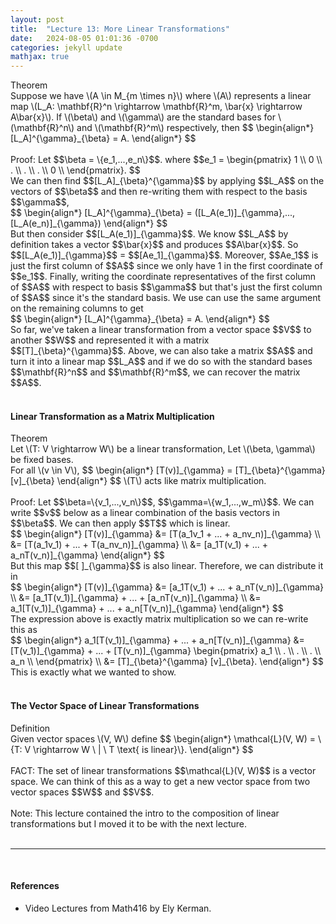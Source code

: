 ```yaml
---
layout: post
title:  "Lecture 13: More Linear Transformations"
date:   2024-08-05 01:01:36 -0700
categories: jekyll update
mathjax: true
---
```

<div class="purdiv">
Theorem
</div>
<div class="purbdiv">
Suppose we have \(A \in M_{m \times n}\) where \(A\) represents a linear map \(L_A: \mathbf{R}^n \rightarrow \mathbf{R}^m, \bar{x} \rightarrow A\bar{x}\). If \(\beta\) and \(\gamma\) are the standard bases for \(\mathbf{R}^n\) and \(\mathbf{R}^m\) respectively, then
$$
\begin{align*}
[L_A]^{\gamma}_{\beta} = A.
\end{align*}
$$
</div>
<br>
Proof: Let $$\beta = \{e_1,...,e_n\}$$. where 
$$e_1 = \begin{pmatrix}
1 \\
0 \\
. \\
. \\
. \\
0 \\
\end{pmatrix}.
$$
<br>
We can then find $$[L_A]_{\beta}^{\gamma}$$ by applying $$L_A$$ on the vectors of $$\beta$$ and then re-writing them  with respect to the basis $$\gamma$$,
<div>
$$
\begin{align*}
[L_A]^{\gamma}_{\beta} = ([L_A(e_1)]_{\gamma},..., [L_A(e_n)]_{\gamma})
\end{align*}
$$
</div>
But then consider $$[L_A(e_1)]_{\gamma}$$. We know $$L_A$$ by definition takes a vector $$\bar{x}$$ and produces $$A\bar{x}$$. So $$[L_A(e_1)]_{\gamma}$$ = $$[Ae_1]_{\gamma}$$. Moreover, $$Ae_1$$ is just the first column of $$A$$ since we only have 1 in the first coordinate of $$e_1$$. Finally, writing the coordinate representatives of the first column of $$A$$ with respect to basis $$\gamma$$ but that's just the first column of $$A$$ since it's the standard basis. We use can use the same argument on the remaining columns to get
<div>
$$
\begin{align*}
[L_A]^{\gamma}_{\beta} = A.
\end{align*}
$$
</div>
So far, we've taken a linear transformation from a vector space $$V$$ to another $$W$$ and represented it with a matrix $$[T]_{\beta}^{\gamma}$$. Above, we can also take a matrix $$A$$ and turn it into a linear map $$L_A$$ and if we do so with the standard bases $$\mathbf{R}^n$$ and $$\mathbf{R}^m$$, we can recover the matrix $$A$$. 
<br>
<br>
<!------------------------------------------------------------------------------------>
<h4><b>Linear Transformation as a Matrix Multiplication</b></h4>
<div class="purdiv">
Theorem
</div>
<div class="purbdiv">
Let \(T: V \rightarrow W\) be a linear transformation, Let \(\beta, \gamma\) be fixed bases.<br>
For all \(v \in V\),
$$
\begin{align*}
[T(v)]_{\gamma} = [T]_{\beta}^{\gamma} [v]_{\beta}
\end{align*}
$$
\(T\) acts like matrix multiplication.
</div>
<br>
Proof: Let $$\beta=\{v_1,...,v_n\}$$, $$\gamma=\{w_1,...,w_m\}$$. We can write $$v$$ below as a linear combination of the basis vectors in $$\beta$$. We can then apply $$T$$ which is linear.
<div>
$$
\begin{align*}
[T(v)]_{\gamma} &= [T(a_1v_1 + ... + a_nv_n)]_{\gamma} \\
                &= [T(a_1v_1) + ... + T(a_nv_n)]_{\gamma} \\
				&= [a_1T(v_1) + ... + a_nT(v_n)]_{\gamma}
\end{align*}
$$
</div>
But this map $$[ ]_{\gamma}$$ is also linear. Therefore, we can distribute it in
<div>
$$
\begin{align*}
[T(v)]_{\gamma} &= [a_1T(v_1) + ... + a_nT(v_n)]_{\gamma} \\
             &= [a_1T(v_1)]_{\gamma} + ... + [a_nT(v_n)]_{\gamma} \\
			 &= a_1[T(v_1)]_{\gamma} + ... + a_n[T(v_n)]_{\gamma}
\end{align*}
$$
</div>
The expression above is exactly matrix multiplication so we can re-write this as
<div>
$$
\begin{align*}
a_1[T(v_1)]_{\gamma} + ... + a_n[T(v_n)]_{\gamma}
&=
[T(v_1)]_{\gamma} + ... + [T(v_n)]_{\gamma} 
\begin{pmatrix}
a_1 \\
. \\
. \\
. \\
a_n \\
\end{pmatrix} \\
&= [T]_{\beta}^{\gamma} [v]_{\beta}.
\end{align*}
$$
</div>
This is exactly what we wanted to show.
<br>
<br>
<!------------------------------------------------------------------------------------>
<h4><b>The Vector Space of Linear Transformations</b></h4>
<div class="bdiv">
Definition
</div>
<div class="bbdiv">
Given vector spaces \(V, W\) define
$$
\begin{align*}
\mathcal{L}(V, W) = \{T: V \rightarrow W \ | \ T \text{ is linear}\}.
\end{align*}
$$
</div>
<br>
FACT: The set of linear transformations $$\mathcal{L}(V, W)$$ is a vector space. We can think of this as a way to get a new vector space from two vector spaces $$W$$ and $$V$$.
<br>
<br>
Note: This lecture contained the intro to the composition of linear transformations but I moved it to be with the next lecture.
<br>
<br>
<hr>
<br>
<!------------------------------------------------------------------------------------>
<h4><b>References</b></h4>
<ul>
<li>Video Lectures from Math416 by Ely Kerman.</li>
</ul>






















